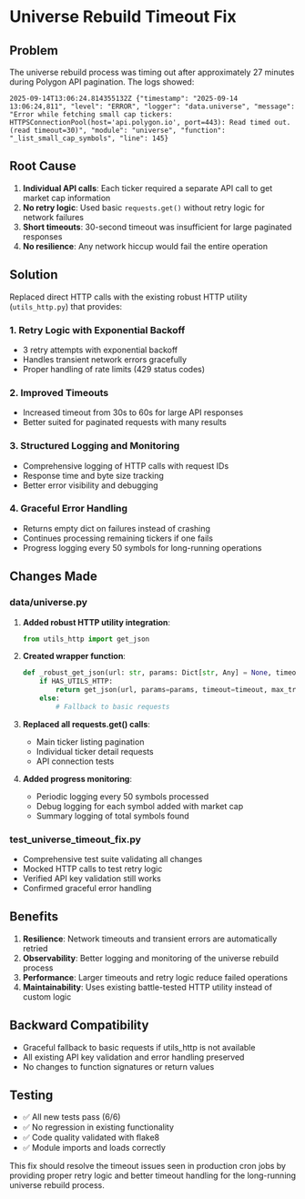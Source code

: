 # Universe Rebuild Timeout Fix

## Problem
The universe rebuild process was timing out after approximately 27 minutes during Polygon API pagination. The logs showed:

```
2025-09-14T13:06:24.814355132Z {"timestamp": "2025-09-14 13:06:24,811", "level": "ERROR", "logger": "data.universe", "message": "Error while fetching small cap tickers: HTTPSConnectionPool(host='api.polygon.io', port=443): Read timed out. (read timeout=30)", "module": "universe", "function": "_list_small_cap_symbols", "line": 145}
```

## Root Cause
1. **Individual API calls**: Each ticker required a separate API call to get market cap information
2. **No retry logic**: Used basic `requests.get()` without retry logic for network failures
3. **Short timeouts**: 30-second timeout was insufficient for large paginated responses
4. **No resilience**: Any network hiccup would fail the entire operation

## Solution
Replaced direct HTTP calls with the existing robust HTTP utility (`utils_http.py`) that provides:

### 1. Retry Logic with Exponential Backoff
- 3 retry attempts with exponential backoff
- Handles transient network errors gracefully
- Proper handling of rate limits (429 status codes)

### 2. Improved Timeouts
- Increased timeout from 30s to 60s for large API responses
- Better suited for paginated requests with many results

### 3. Structured Logging and Monitoring
- Comprehensive logging of HTTP calls with request IDs
- Response time and byte size tracking
- Better error visibility and debugging

### 4. Graceful Error Handling
- Returns empty dict on failures instead of crashing
- Continues processing remaining tickers if one fails
- Progress logging every 50 symbols for long-running operations

## Changes Made

### data/universe.py
1. **Added robust HTTP utility integration**:
   ```python
   from utils_http import get_json
   ```

2. **Created wrapper function**:
   ```python
   def _robust_get_json(url: str, params: Dict[str, Any] = None, timeout: float = 60.0) -> Dict[str, Any]:
       if HAS_UTILS_HTTP:
           return get_json(url, params=params, timeout=timeout, max_tries=3)
       else:
           # Fallback to basic requests
   ```

3. **Replaced all requests.get() calls**:
   - Main ticker listing pagination
   - Individual ticker detail requests  
   - API connection tests

4. **Added progress monitoring**:
   - Periodic logging every 50 symbols processed
   - Debug logging for each symbol added with market cap
   - Summary logging of total symbols found

### test_universe_timeout_fix.py
- Comprehensive test suite validating all changes
- Mocked HTTP calls to test retry logic
- Verified API key validation still works
- Confirmed graceful error handling

## Benefits
1. **Resilience**: Network timeouts and transient errors are automatically retried
2. **Observability**: Better logging and monitoring of the universe rebuild process
3. **Performance**: Larger timeouts and retry logic reduce failed operations
4. **Maintainability**: Uses existing battle-tested HTTP utility instead of custom logic

## Backward Compatibility
- Graceful fallback to basic requests if utils_http is not available
- All existing API key validation and error handling preserved
- No changes to function signatures or return values

## Testing
- ✅ All new tests pass (6/6)
- ✅ No regression in existing functionality  
- ✅ Code quality validated with flake8
- ✅ Module imports and loads correctly

This fix should resolve the timeout issues seen in production cron jobs by providing proper retry logic and better timeout handling for the long-running universe rebuild process.